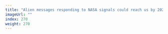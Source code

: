 ```yaml
---
title: "Alien messages responding to NASA signals could reach us by 2029"
imageUrl: ""
index: 270
weight: 270
---
```

